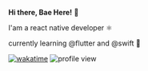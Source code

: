 **Hi there, Bae Here!** 👋


I'am a react native developer ⚛

currently learning @flutter and @swift 📱

[![wakatime](https://wakatime.com/badge/user/7788b7bf-0ab8-4d07-9c7f-62e74a351583.svg)](https://wakatime.com/@7788b7bf-0ab8-4d07-9c7f-62e74a351583)
![profile view](https://komarev.com/ghpvc/?username=albae69)
